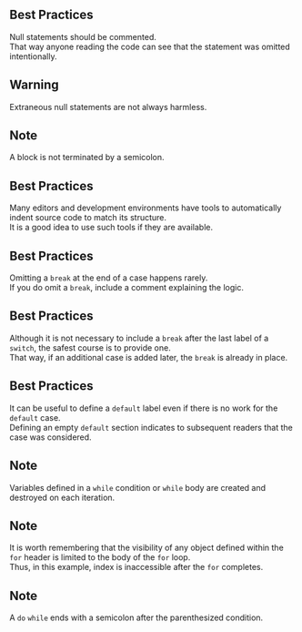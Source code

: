 ## Best Practices
Null statements should be commented.<br>
That way anyone reading the code can see that the statement was omitted intentionally.

## Warning
Extraneous null statements are not always harmless.

## Note
A block is not terminated by a semicolon.

## Best Practices
Many editors and development environments have tools to automatically indent source code to match its structure.<br>
It is a good idea to use such tools if they are available.

## Best Practices
Omitting a `break` at the end of a case happens rarely.<br>
If you do omit a `break`, include a comment explaining the logic.

## Best Practices
Although it is not necessary to include a `break` after the last label of a `switch`, the safest course is to provide one.<br>
That way, if an additional case is added later, the `break` is already in place.

## Best Practices
It can be useful to define a `default` label even if there is no work for the `default` case.<br>
Defining an empty `default` section indicates to subsequent readers that the case was considered.

## Note
Variables defined in a `while` condition or `while` body are created and destroyed on each iteration.

## Note
It is worth remembering that the visibility of any object defined within the `for` header is limited to the body of the `for` loop.<br>
Thus, in this example, index is inaccessible after the `for` completes.

## Note
A `do` `while` ends with a semicolon after the parenthesized condition.